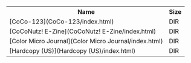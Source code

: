 <table>
<tr><th>Name</th><th>Size</th></tr>
<tr><td>
[CoCo-123](CoCo-123/index.html)
</td><td>DIR</td></tr>
<tr><td>
[CoCoNutz! E-Zine](CoCoNutz! E-Zine/index.html)
</td><td>DIR</td></tr>
<tr><td>
[Color Micro Journal](Color Micro Journal/index.html)
</td><td>DIR</td></tr>
<tr><td>
[Hardcopy (US)](Hardcopy (US)/index.html)
</td><td>DIR</td></tr>
</table>
